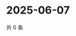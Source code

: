 # 2025-06-07

共 0 条

<!-- BEGIN ZHIHUQUESTIONS -->
<!-- 最后更新时间 Sat Jun 07 2025 07:11:02 GMT+0800 (China Standard Time) -->

<!-- END ZHIHUQUESTIONS -->
